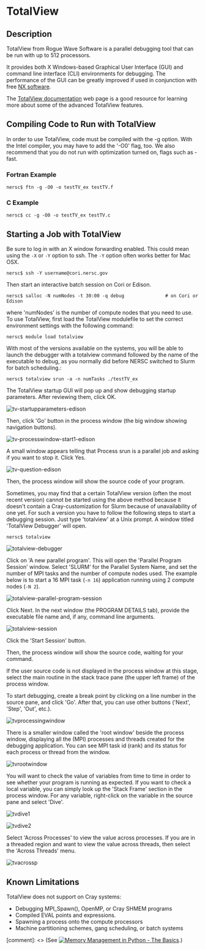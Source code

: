# TotalView

## Description

TotalView from Rogue Wave Software is a parallel debugging tool that
can be run with up to 512 processors.

It provides both X Windows-based Graphical User Interface (GUI) and
command line interface (CLI) environments for debugging. The
performance of the GUI can be greatly improved if used in conjunction
with
free
[NX software](https://www.nersc.gov/users/connecting-to-nersc/using-nx/).

The
[TotalView documentation](https://support.roguewave.com/documentation/tvdocs/en/current/) web
page is a good resource for learning more about some of the advanced
TotalView features.

## Compiling Code to Run with TotalView

In order to use TotalView, code must be compiled with the -g
option. With the Intel compiler, you may have to add the '-O0' flag,
too. We also recommend that you do not run with optimization turned
on, flags such as -fast.

### Fortran Example

```shell
nersc$ ftn -g -O0 -o testTV_ex testTV.f
```

### C Example

```
nersc$ cc -g -O0 -o testTV_ex testTV.c
```

## Starting a Job with TotalView

Be sure to log in with an X window forwarding enabled. This could mean
using the `-X` or `-Y` option to ssh. The `-Y` option often works
better for Mac OSX.

```shell
nersc$ ssh -Y username@cori.nersc.gov
```

Then start an interactive batch session on Cori or Edison.

```shell
nersc$ salloc -N numNodes -t 30:00 -q debug               # on Cori or Edison
```

where 'numNodes' is the number of compute nodes that you need to
use. To use TotalView, first load the TotalView modulefile to set the
correct environment settings with the following command:

```shell
nersc$ module load totalview
```

With most of the versions available on the systems, you will be able
to launch the debugger with a totalview command followed by the name
of the executable to debug, as you normally did before NERSC switched
to Slurm for batch scheduling.:

```shell
nersc$ totalview srun -a -n numTasks ./testTV_ex
```

The TotalView startup GUI will pop up and show debugging startup
parameters. After reviewing them, click OK.

![tv-startupparameters-edison](images/tv-startupparameters-edison.png)

Then, click 'Go' button in the process window (the big window showing
navigation buttons).

![tv-processwindow-start1-edison](images/tv-processwindow-start1-edison.png)

A small window appears telling that Process srun is a parallel job and
asking if you want to stop it. Click Yes.

![tv-question-edison](images/tv-question-edison.png)

Then, the process window will show the source code of your program.

Sometimes, you may find that a certain TotalView version (often the
most recent version) cannot be started using the above method because
it doesn't contain a Cray-customization for Slurm because of
unavailability of one yet. For such a version you have to follow the
following steps to start a debugging session.  Just type 'totalview'
at a Unix prompt. A window titled 'TotalView Debugger' will open.

```shell
nersc$ totalview
```

![totalview-debugger](images/totalview-debugger.png)


Click on 'A new parallel program'. This will open the 'Parallel
Program Session' window. Select 'SLURM' for the Parallel System Name,
and set the number of MPI tasks and the number of compute nodes
used. The example below is to start a 16 MPI task (`-n 16`)
application running using 2 compute nodes (`-N 2`).

![totalview-parallel-program-session](images/totalview-parallel-program-session.png)

Click Next. In the next window (the PROGRAM DETAILS tab), provide the
executable file name and, if any, command line arguments.

![totalview-session](images/totalview-session.png)

Click the 'Start Session' button.

Then, the process window will show the source code, waiting for your
command.

If the user source code is not displayed in the process window at this
stage, select the main routine in the stack trace pane (the upper left
frame) of the process window.

To start debugging, create a break point by clicking on a line number
in the source pane, and click 'Go'. After that, you can use other
buttons ('Next', 'Step', 'Out', etc.).

![tvprocessingwindow](images/tvprocessingwindow.png)

There is a smaller window called the 'root window' beside the process
window, displaying all the (MPI) processes and threads created for the
debugging application. You can see MPI task id (rank) and its status
for each process or thread from the window.

![tvrootwindow](images/tvrootwindow.png)

You will want to check the value of variables from time to time in
order to see whether your program is running as expected. If you want
to check a local variable, you can simply look up the 'Stack Frame'
section in the process window. For any variable, right-click on the
variable in the source pane and select 'Dive'.

![tvdive1](images/tvdive1.png)

![tvdive2](images/tvdive2.png)

Select 'Across Processes' to view the value across processes. If you
are in a threaded region and want to view the value across threads,
then select the 'Across Threads' menu.

![tvacrossp](images/tvacrossp.png)

## Known Limitations

TotalView does not support on Cray systems:

- Debugging MPI_Spawn(), OpenMP, or Cray SHMEM programs
- Compiled EVAL points and expressions.
- Spawning a process onto the compute processors
- Machine partitioning schemes, gang scheduling, or batch systems

[comment]: <> (See [![Memory Management in Python - The Basics](https://img.youtube.com/vi/F6u5rhUQ6dU/0.jpg)](https://www.youtube.com/watch?v=F6u5rhUQ6dU).)
